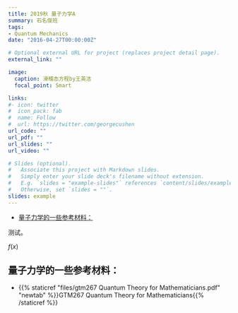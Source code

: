 ```yaml
---
title: 2019秋 量子力学A
summary: 石名俊班
tags:
- Quantum Mechanics
date: "2016-04-27T00:00:00Z"

# Optional external URL for project (replaces project detail page).
external_link: ""

image:
  caption: 滑稽态方程by王英洁
  focal_point: Smart

links:
#- icon: twitter
#  icon_pack: fab
#  name: Follow
#  url: https://twitter.com/georgecushen
url_code: ""
url_pdf: ""
url_slides: ""
url_video: ""

# Slides (optional).
#   Associate this project with Markdown slides.
#   Simply enter your slide deck's filename without extension.
#   E.g. `slides = "example-slides"` references `content/slides/example-slides.md`.
#   Otherwise, set `slides = ""`.
slides: example
---
```



- [量子力学的一些参考材料：](#%e9%87%8f%e5%ad%90%e5%8a%9b%e5%ad%a6%e7%9a%84%e4%b8%80%e4%ba%9b%e5%8f%82%e8%80%83%e6%9d%90%e6%96%99)

测试。

$f(x)$

## 量子力学的一些参考材料：

- {{% staticref "files/gtm267 Quantum Theory for Mathematicians.pdf" "newtab" %}}GTM267 Quantum Theory for Mathematicians{{% /staticref %}}